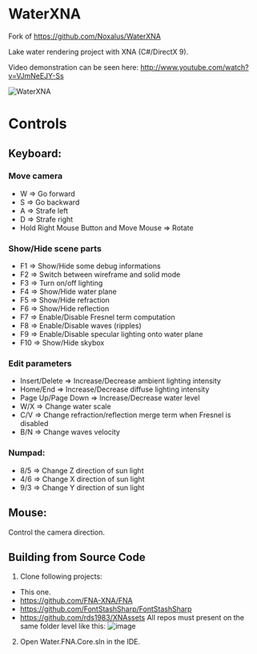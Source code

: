 WaterXNA
========
Fork of https://github.com/Noxalus/WaterXNA

Lake water rendering project with XNA (C#/DirectX 9).

Video demonstration can be seen here: http://www.youtube.com/watch?v=VJmNeEJY-Ss

![WaterXNA](https://dl.dropboxusercontent.com/u/63123790/screenshots/Projet%203D/waterXNA.jpg)

# Controls

## Keyboard:

### Move camera
* W => Go forward
* S => Go backward
* A => Strafe left
* D => Strafe right
* Hold Right Mouse Button and Move Mouse => Rotate

### Show/Hide scene parts
* F1 => Show/Hide some debug informations
* F2 => Switch between wireframe and solid mode
* F3 => Turn on/off lighting
* F4 => Show/Hide water plane
* F5 => Show/Hide refraction
* F6 => Show/Hide reflection
* F7 => Enable/Disable Fresnel term computation
* F8 => Enable/Disable waves (ripples)
* F9 => Enable/Disable specular lighting onto water plane
* F10 => Show/Hide skybox

### Edit parameters
* Insert/Delete => Increase/Decrease ambient lighting intensity
* Home/End => Increase/Decrease diffuse lighting intensity
* Page Up/Page Down => Increase/Decrease water level
* W/X => Change water scale
* C/V => Change refraction/reflection merge term when Fresnel is disabled
* B/N => Change waves velocity

### Numpad:
* 8/5 => Change Z direction of sun light 
* 4/6 => Change X direction of sun light
* 9/3 => Change Y direction of sun light

## Mouse:
Control the camera direction.

## Building from Source Code
1. Clone following projects:
  * This one.
  * https://github.com/FNA-XNA/FNA
  * https://github.com/FontStashSharp/FontStashSharp
  * https://github.com/rds1983/XNAssets
  All repos must present on the same folder level like this:
  ![image](https://github.com/rds1983/WaterXNA/assets/1057289/9371de04-31bb-426a-b73b-52e7160390fa)

2. Open Water.FNA.Core.sln in the IDE.

